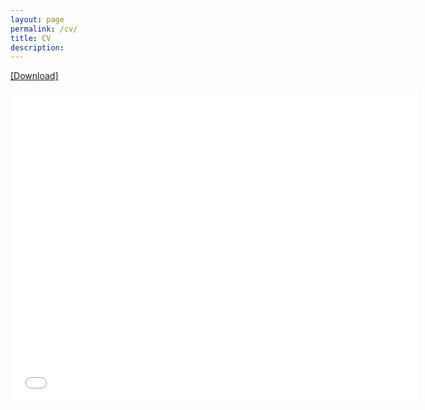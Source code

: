 ```yaml
---
layout: page
permalink: /cv/
title: CV
description:
---
```

<a href="/assets/pdf/cv.pdf"  target="_blank"> [Download]</a>

<embed src="/assets/pdf/cv.pdf" type="application/pdf" width="650px" height="500px" />
